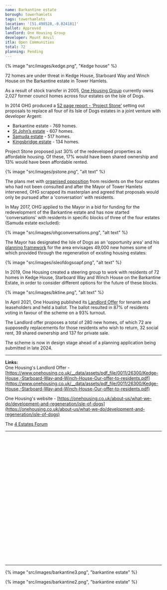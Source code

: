 ```yaml
---
name: Barkantine estate
borough: towerhamlets
tags: towerhamlets
location: '[51.498528,-0.024181]'
ballot: Approved 
landlord: One Housing Group
developer: Mount Anvil
itla: Open Communities
total: 72
planning: Pending
---
```

{% image "src/images/kedge.png", "Kedge house" %}

72 homes are under threat in Kedge House, Starboard Way and Winch House on the Barkantine estate in Tower Hamlets. 

As a result of stock transfer in 2005, [One Housing Group](https://onehousing.co.uk) currently owns 2,027 former council homes across four estates on the Isle of Dogs. 

In 2014 OHG produced a [52 page report - ‘Project Stone’](/images/ProjectStone.pdf) setting out proposals to replace all four of its Isle of Dogs estates in a joint venture with developer Argent:  

 * Barkantine estate - 769 homes.
 * [St John’s estate](/estates/towerhamlets/stjohns/) - 607 homes.
 * [Samuda estate](/estates/towerhamlets/samuda/) - 517 homes.
 * [Kingsbridge estate](/estates/towerhamlets/kingsbridge/) - 134 homes.

Project Stone proposed just 30% of the redeveloped properties as affordable housing. Of these, 17% would have been shared ownership and 13% would have been affordable rented. 

{% image "src/images/pstone.png", "alt text" %}

The plans met with [organised opposition](http://www.4estatesforum.org.uk) from residents on the four estates who had not been consulted and after the Mayor of Tower Hamlets intervened, OHG scrapped its masterplan and agreed that proposals would only be pursued after a 'conversation' with residents.

In May 2017, OHG applied to the Mayor in a bid for funding for the redevelopment of the Barkantine estate and has now started 'conversations' with residents in specific blocks of three of the four estates (Samuda estate excluded): 

{% image "src/images/ohgconversations.png", "alt text" %}

The Mayor has designated the Isle of Dogs as an 'opportunity area' and his [planning framework](https://airdrive-secure.s3-eu-west-1.amazonaws.com/london/dataset/isle-of-dogs-and-south-poplar-opportunity-area-planning-framework/2019-10-18T14%3A33%3A23/Appendix%20A%20Isle%20of%20Dogs%20and%20South%20Poplar%20OAPF.pdf?X-Amz-Algorithm=AWS4-HMAC-SHA256&X-Amz-Credential=AKIAJJDIMAIVZJDICKHA%2F20200603%2Feu-west-1%2Fs3%2Faws4_request&X-Amz-Date=20200603T161828Z&X-Amz-Expires=300&X-Amz-Signature=e9f1e1b74bfcd4ea3f185de6fa62ea24ad89c7701eee317bad9d78024ba5474f&X-Amz-SignedHeaders=host) for the area envisages 49,000 new homes some of which provided through the regeneration of existing housing estates:

{% image "src/images/isleofdogsoapf.png", "alt text" %}

In 2019, One Housing created a steering group to work with residents of 72 homes in Kedge House, Starboard Way and Winch House on the Barkantine Estate, in order to consider different options for the future of these blocks.

{% image "src/images/bktine.png", "alt text" %}

In April 2021, One Housing published its [Landlord Offer](https://www.onehousing.co.uk/__data/assets/pdf_file/0011/26300/Kedge-House,-Starboard-Way-and-Winch-House-Our-offer-to-residents.pdf) for tenants and leaseholders and held a ballot. The ballot resulted in 87% of residents voting in favour of the scheme on a 93% turnout. 

The Landlord offer proposes a total of 280 new homes, of which 72 are supposedly replacements for those residents who wish to return, 32 social rent, 39 shared ownership and 137 for private sale.

The scheme is now in design stage ahead of a planning application being submitted in late 2024.

---

__Links:__  
One Housing's Landlord Offer - [https://www.onehousing.co.uk/__data/assets/pdf_file/0011/26300/Kedge-House,-Starboard-Way-and-Winch-House-Our-offer-to-residents.pdf](https://www.onehousing.co.uk/__data/assets/pdf_file/0011/26300/Kedge-House,-Starboard-Way-and-Winch-House-Our-offer-to-residents.pdf)

One Housing's website - [https://onehousing.co.uk/about-us/what-we-do/development-and-regeneration/isle-of-dogs](https://onehousing.co.uk/about-us/what-we-do/development-and-regeneration/isle-of-dogs)

The [4 Estates Forum](http://4estatesforum.org.uk)

---

<!------------THE CODE BELOW RENDERS THE MAP - DO NOT EDIT! ---------------------------->

<div id="map" style="width: 100%; height: 400px;"></div>

<script>
  var map = L.map('map').setView({{ location }}, 13);
  L.tileLayer('https://tile.openstreetmap.org/{z}/{x}/{y}.png', {
  maxZoom: 19,
attribution: '&copy; <a href="http://www.openstreetmap.org/copyright">OpenStreetMap</a>'
}).addTo(map);
var circle = L.circle({{ location }}, {
    color: 'red',
    fillColor: '#f03',
    fillOpacity: 0.5,
    radius: 500
}).addTo(map);
</script>

---

{% image "src/images/barkantine3.png", "barkantine estate" %}

{% image "src/images/barkantine2.png", "barkantine estate" %}



